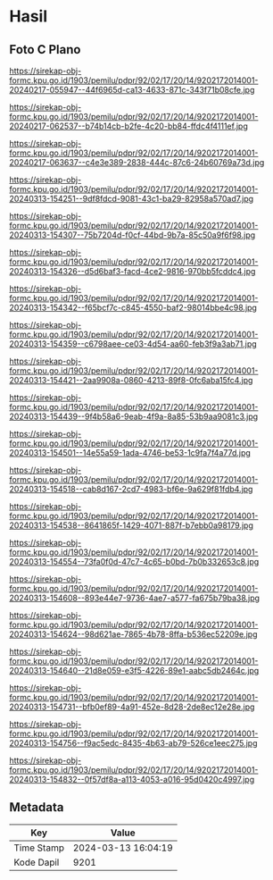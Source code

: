 # Hasil

## Foto C Plano

https://sirekap-obj-formc.kpu.go.id/1903/pemilu/pdpr/92/02/17/20/14/9202172014001-20240217-055947--44f6965d-ca13-4633-871c-343f71b08cfe.jpg

https://sirekap-obj-formc.kpu.go.id/1903/pemilu/pdpr/92/02/17/20/14/9202172014001-20240217-062537--b74b14cb-b2fe-4c20-bb84-ffdc4f4111ef.jpg

https://sirekap-obj-formc.kpu.go.id/1903/pemilu/pdpr/92/02/17/20/14/9202172014001-20240217-063637--c4e3e389-2838-444c-87c6-24b60769a73d.jpg

https://sirekap-obj-formc.kpu.go.id/1903/pemilu/pdpr/92/02/17/20/14/9202172014001-20240313-154251--9df8fdcd-9081-43c1-ba29-82958a570ad7.jpg

https://sirekap-obj-formc.kpu.go.id/1903/pemilu/pdpr/92/02/17/20/14/9202172014001-20240313-154307--75b7204d-f0cf-44bd-9b7a-85c50a9f6f98.jpg

https://sirekap-obj-formc.kpu.go.id/1903/pemilu/pdpr/92/02/17/20/14/9202172014001-20240313-154326--d5d6baf3-facd-4ce2-9816-970bb5fcddc4.jpg

https://sirekap-obj-formc.kpu.go.id/1903/pemilu/pdpr/92/02/17/20/14/9202172014001-20240313-154342--f65bcf7c-c845-4550-baf2-98014bbe4c98.jpg

https://sirekap-obj-formc.kpu.go.id/1903/pemilu/pdpr/92/02/17/20/14/9202172014001-20240313-154359--c6798aee-ce03-4d54-aa60-feb3f9a3ab71.jpg

https://sirekap-obj-formc.kpu.go.id/1903/pemilu/pdpr/92/02/17/20/14/9202172014001-20240313-154421--2aa9908a-0860-4213-89f8-0fc6aba15fc4.jpg

https://sirekap-obj-formc.kpu.go.id/1903/pemilu/pdpr/92/02/17/20/14/9202172014001-20240313-154439--9f4b58a6-9eab-4f9a-8a85-53b9aa9081c3.jpg

https://sirekap-obj-formc.kpu.go.id/1903/pemilu/pdpr/92/02/17/20/14/9202172014001-20240313-154501--14e55a59-1ada-4746-be53-1c9fa7f4a77d.jpg

https://sirekap-obj-formc.kpu.go.id/1903/pemilu/pdpr/92/02/17/20/14/9202172014001-20240313-154518--cab8d167-2cd7-4983-bf6e-9a629f81fdb4.jpg

https://sirekap-obj-formc.kpu.go.id/1903/pemilu/pdpr/92/02/17/20/14/9202172014001-20240313-154538--8641865f-1429-4071-887f-b7ebb0a98179.jpg

https://sirekap-obj-formc.kpu.go.id/1903/pemilu/pdpr/92/02/17/20/14/9202172014001-20240313-154554--73fa0f0d-47c7-4c65-b0bd-7b0b332653c8.jpg

https://sirekap-obj-formc.kpu.go.id/1903/pemilu/pdpr/92/02/17/20/14/9202172014001-20240313-154608--893e44e7-9736-4ae7-a577-fa675b79ba38.jpg

https://sirekap-obj-formc.kpu.go.id/1903/pemilu/pdpr/92/02/17/20/14/9202172014001-20240313-154624--98d621ae-7865-4b78-8ffa-b536ec52209e.jpg

https://sirekap-obj-formc.kpu.go.id/1903/pemilu/pdpr/92/02/17/20/14/9202172014001-20240313-154640--21d8e059-e3f5-4226-89e1-aabc5db2464c.jpg

https://sirekap-obj-formc.kpu.go.id/1903/pemilu/pdpr/92/02/17/20/14/9202172014001-20240313-154731--bfb0ef89-4a91-452e-8d28-2de8ec12e28e.jpg

https://sirekap-obj-formc.kpu.go.id/1903/pemilu/pdpr/92/02/17/20/14/9202172014001-20240313-154756--f9ac5edc-8435-4b63-ab79-526ce1eec275.jpg

https://sirekap-obj-formc.kpu.go.id/1903/pemilu/pdpr/92/02/17/20/14/9202172014001-20240313-154832--0f57df8a-a113-4053-a016-95d0420c4997.jpg


## Metadata

| Key        | Value               |
| ---------- | ------------------- |
| Time Stamp | 2024-03-13 16:04:19 |
| Kode Dapil | 9201                |



